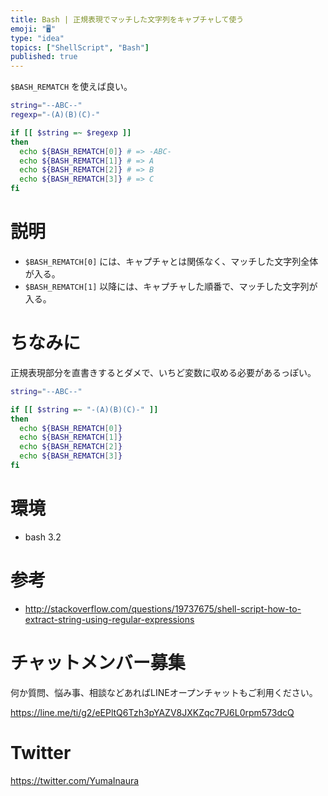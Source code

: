 ```yaml
---
title: Bash | 正規表現でマッチした文字列をキャプチャして使う
emoji: "🖥"
type: "idea"
topics: ["ShellScript", "Bash"]
published: true
---
```


`$BASH_REMATCH` を使えば良い。

```bash
string="--ABC--"
regexp="-(A)(B)(C)-"

if [[ $string =~ $regexp ]]
then
  echo ${BASH_REMATCH[0]} # => -ABC-
  echo ${BASH_REMATCH[1]} # => A
  echo ${BASH_REMATCH[2]} # => B
  echo ${BASH_REMATCH[3]} # => C
fi
```

# 説明

- `$BASH_REMATCH[0]` には、キャプチャとは関係なく、マッチした文字列全体が入る。
- `$BASH_REMATCH[1]` 以降には、キャプチャした順番で、マッチした文字列が入る。

# ちなみに

正規表現部分を直書きするとダメで、いちど変数に収める必要があるっぽい。

```bash
string="--ABC--"

if [[ $string =~ "-(A)(B)(C)-" ]]
then
  echo ${BASH_REMATCH[0]}
  echo ${BASH_REMATCH[1]}
  echo ${BASH_REMATCH[2]}
  echo ${BASH_REMATCH[3]}
fi
```

# 環境

- bash 3.2

# 参考

- http://stackoverflow.com/questions/19737675/shell-script-how-to-extract-string-using-regular-expressions








<!-- Update From Qiita API -->

# チャットメンバー募集


何か質問、悩み事、相談などあればLINEオープンチャットもご利用ください。

https://line.me/ti/g2/eEPltQ6Tzh3pYAZV8JXKZqc7PJ6L0rpm573dcQ





# Twitter


https://twitter.com/YumaInaura


<!-- Update From Qiita API -->


